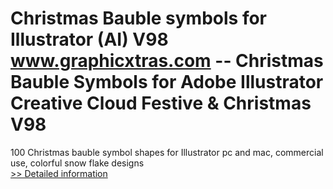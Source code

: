 # Christmas Bauble symbols for Illustrator (AI) V98<br />www.graphicxtras.com -- Christmas Bauble Symbols for Adobe Illustrator Creative Cloud Festive & Christmas V98

100 Christmas bauble symbol shapes for Illustrator pc and mac, commercial use, colorful snow flake designs<br />[>> Detailed information](https://secure.shareit.com/shareit/product.html?productid=300488667&affiliateid=200057808)
